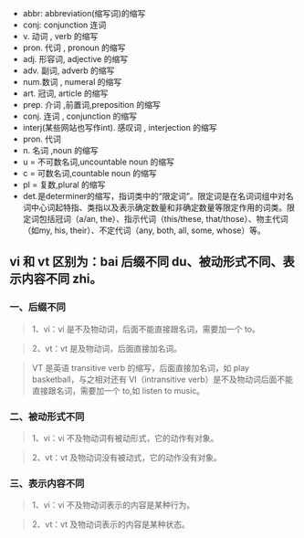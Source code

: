 -   abbr: abbreviation(缩写词)的缩写
-   conj: conjunction 连词
-   v. 动词 , verb 的缩写
-   pron. 代词 , pronoun 的缩写
-   adj. 形容词, adjective 的缩写
-   adv. 副词, adverb 的缩写
-   num.数词 , numeral 的缩写
-   art. 冠词, article 的缩写
-   prep. 介词 ,前置词,preposition 的缩写
-   conj. 连词 , conjunction 的缩写
-   interj(某些网站也写作int). 感叹词 , interjection 的缩写
-   pron. 代词
-   n. 名词 ,noun 的缩写
-   u = 不可数名词,uncountable noun 的缩写
-   c = 可数名词,countable noun 的缩写
-   pl = 复数,plural 的缩写
- det.是determiner的缩写，指词类中的“限定词”。限定词是在名词词组中对名词中心词起特指、类指以及表示确定数量和非确定数量等限定作用的词类。限定词包括冠词（a/an, the）、指示代词（this/these, that/those）、物主代词（如my, his, their）、不定代词（any, both, all, some, whose）等。

## vi 和 vt 区别为：bai 后缀不同 du、被动形式不同、表示内容不同 zhi。

### 一、后缀不同

> 1、vi：vi 是不及物动词，后面不能直接跟名词，需要加一个 to。

> 2、vt：vt 是及物动词，后面直接加名词。

> VT 是英语 transitive verb 的缩写，后面直接加名词，如 play basketball，与之相对还有 VI（intransitive verb）是不及物动词后面不能直接跟名词，需要加一个 to,如 listen to music。

### 二、被动形式不同

> 1、vi：vi 不及物动词有被动形式，它的动作有对象。

> 2、vt：vt 及物动词没有被动式，它的动作没有对象。

### 三、表示内容不同

> 1、vi：vi 不及物动词表示的内容是某种行为。

> 2、vt：vt 及物动词表示的内容是某种状态。
